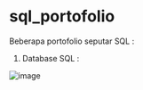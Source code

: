 # sql_portofolio
Beberapa portofolio seputar SQL :
1. Database SQL :

![image](https://user-images.githubusercontent.com/91356098/154454252-1a47845e-6921-4b4e-97f9-44deb63b0f33.png)

